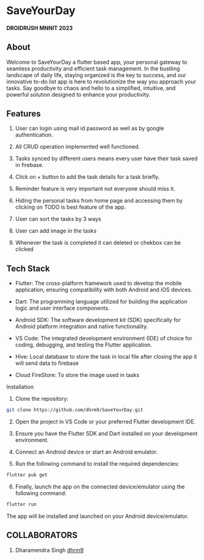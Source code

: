 # SaveYourDay

<h4>DROIDRUSH MNNIT 2023</h4>

## About

Welcome to SaveYourDay a flutter based app,  your personal gateway to seamless productivity and efficient task management. In the bustling landscape of daily life, staying organized is the key to success, and our innovative to-do list app is here to revolutionize the way you approach your tasks. Say goodbye to chaos and hello to a simplified, intuitive, and powerful solution designed to enhance your productivity.

## Features

1. User can login using mail id password as well as by google authentication.

2. All CRUD operation implemented well functioned.

3. Tasks synced by different users means every user have their task saved in firebase.

4. Click on + button to add the task details for a task briefly.

4. Reminder feature is very important not everyone should miss it.

5. Hiding the personal tasks from home page and accessing them by clicking on TODO is best feature of the app.

6. User can sort the tasks by 3 ways 

7. User can add image in the tasks

8. Whenever the task is completed it can deleted or chekbox can be clicked


## Tech Stack
- Flutter: The cross-platform framework used to develop the mobile application, ensuring compatibility with both Android and iOS devices.

- Dart: The programming language utilized for building the application logic and user interface components.

- Android SDK: The software development kit (SDK) specifically for Android platform integration and native functionality.

- VS Code: The integrated development environment (IDE) of choice for coding, debugging, and testing the Flutter application.

- Hive: Local database to store the task in local file after closing the app it will send data to firebase

- Cloud FireStore: To store the image used in tasks


Installation
1. Clone the repository:
 ```bash
 git clone https://github.com/dhrm9/SaveYourDay.git
 ```
2. Open the project in VS Code or your preferred Flutter development IDE.

3. Ensure you have the Flutter SDK and Dart installed on your development environment.

4. Connect an Android device or start an Android emulator.

5. Run the following command to install the required dependencies:
 ```bash
flutter pub get
```

6. Finally, launch the app on the connected device/emulator using the following command:

 ```bash
flutter run
```
The app will be installed and launched on your Android device/emulator.

## COLLABORATORS
1. Dharamendra Singh  [dhrm9](https://github.com/dhrm9)

